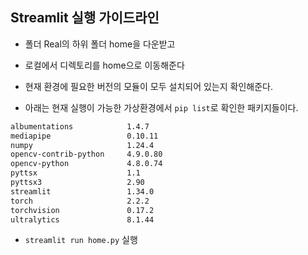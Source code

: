 
## Streamlit 실행 가이드라인

- 폴더 Real의 하위 폴더 home을 다운받고
- 로컬에서 디렉토리를 home으로 이동해준다
- 현재 환경에 필요한 버전의 모듈이 모두 설치되어 있는지 확인해준다.

 
 - 아래는 현재 실행이 가능한 가상환경에서 `pip list`로 확인한 패키지들이다.

``` bash 
albumentations            1.4.7
mediapipe                 0.10.11
numpy                     1.24.4
opencv-contrib-python     4.9.0.80
opencv-python             4.8.0.74
pyttsx                    1.1
pyttsx3                   2.90
streamlit                 1.34.0
torch                     2.2.2
torchvision               0.17.2
ultralytics               8.1.44
```

- `streamlit run home.py` 실행

  

